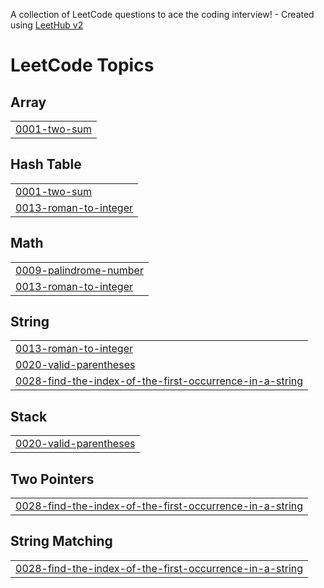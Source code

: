 A collection of LeetCode questions to ace the coding interview! - Created using [LeetHub v2](https://github.com/arunbhardwaj/LeetHub-2.0)
<!---LeetCode Topics Start-->
# LeetCode Topics
## Array
|  |
| ------- |
| [0001-two-sum](https://github.com/suwonyoo/rust-ps/tree/master/0001-two-sum) |
## Hash Table
|  |
| ------- |
| [0001-two-sum](https://github.com/suwonyoo/rust-ps/tree/master/0001-two-sum) |
| [0013-roman-to-integer](https://github.com/suwonyoo/rust-ps/tree/master/0013-roman-to-integer) |
## Math
|  |
| ------- |
| [0009-palindrome-number](https://github.com/suwonyoo/rust-ps/tree/master/0009-palindrome-number) |
| [0013-roman-to-integer](https://github.com/suwonyoo/rust-ps/tree/master/0013-roman-to-integer) |
## String
|  |
| ------- |
| [0013-roman-to-integer](https://github.com/suwonyoo/rust-ps/tree/master/0013-roman-to-integer) |
| [0020-valid-parentheses](https://github.com/suwonyoo/rust-ps/tree/master/0020-valid-parentheses) |
| [0028-find-the-index-of-the-first-occurrence-in-a-string](https://github.com/suwonyoo/rust-ps/tree/master/0028-find-the-index-of-the-first-occurrence-in-a-string) |
## Stack
|  |
| ------- |
| [0020-valid-parentheses](https://github.com/suwonyoo/rust-ps/tree/master/0020-valid-parentheses) |
## Two Pointers
|  |
| ------- |
| [0028-find-the-index-of-the-first-occurrence-in-a-string](https://github.com/suwonyoo/rust-ps/tree/master/0028-find-the-index-of-the-first-occurrence-in-a-string) |
## String Matching
|  |
| ------- |
| [0028-find-the-index-of-the-first-occurrence-in-a-string](https://github.com/suwonyoo/rust-ps/tree/master/0028-find-the-index-of-the-first-occurrence-in-a-string) |
<!---LeetCode Topics End-->